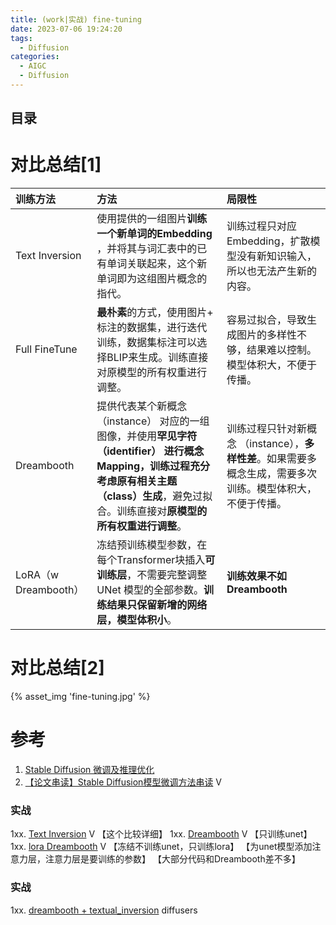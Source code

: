 ```yaml
---
title: (work|实战) fine-tuning
date: 2023-07-06 19:24:20
tags:
  - Diffusion
categories: 
  - AIGC
  - Diffusion 
---
```


<p></p>
<!-- more -->

## 目录
<!-- toc -->

# 对比总结[1]

| 训练方法             | 方法                                                         | 局限性                                                       |
| :------------------- | :----------------------------------------------------------- | :----------------------------------------------------------- |
| Text Inversion       | 使用提供的一组图片**训练一个新单词的Embedding** ，并将其与词汇表中的已有单词关联起来，这个新单词即为这组图片概念的指代。 | 训练过程只对应 Embedding，扩散模型没有新知识输入，所以也无法产生新的内容。 |
| Full FineTune        | **最朴素**的方式，使用图片+ 标注的数据集，进行迭代训练，数据集标注可以选择BLIP来生成。训练直接对原模型的所有权重进行调整。 | 容易过拟合，导致生成图片的多样性不够，结果难以控制。模型体积大，不便于传播。 |
| Dreambooth           | 提供代表某个新概念（instance） 对应的一组图像，并使用**罕见字符（identifier） **进行概念Mapping，训练过程充分考虑**原有相关主题（class）生成**，避免过拟合。训练直接对**原模型的所有权重进行调整**。 | 训练过程只针对新概念 （instance），**多样性差**。如果需要多概念生成，需要多次训练。模型体积大，不便于传播。 |
| LoRA（w Dreambooth） | 冻结预训练模型参数，在每个Transformer块插入**可训练层**，不需要完整调整 UNet 模型的全部参数。**训练结果只保留新增的网络层，模型体积小**。 | **训练效果不如Dreambooth**                                   |


# 对比总结[2]
{% asset_img  'fine-tuning.jpg' %}


# 参考
1. [Stable Diffusion 微调及推理优化](https://cloud.tencent.com/developer/article/2302436)
2. [【论文串读】Stable Diffusion模型微调方法串读](https://www.bilibili.com/video/BV19h4y1475y/) V

### 实战
1xx. [Text Inversion](https://www.bilibili.com/video/BV1184y1g7pG/?p=4) V
   【这个比较详细】
1xx. [Dreambooth](https://www.bilibili.com/video/BV1184y1g7pG?p=5) V
   【只训练unet】
1xx. [lora Dreambooth](https://www.bilibili.com/video/BV1184y1g7pG?p=7) V
   【冻结不训练unet，只训练lora】
   【为unet模型添加注意力层，注意力层是要训练的参数】
   【大部分代码和Dreambooth差不多】


### 实战
1xx. [dreambooth + textual_inversion](https://candied-skunk-1ca.notion.site/concept-customization-067033e842b044729d81aed1d96608fd?pvs=4)  diffusers















